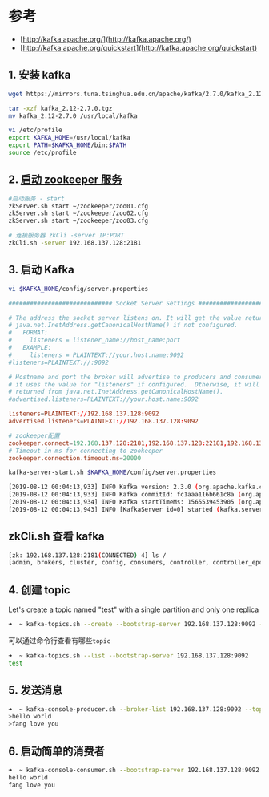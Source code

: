 # 参考

- [http://kafka.apache.org/](http://kafka.apache.org/)
- [http://kafka.apache.org/quickstart](http://kafka.apache.org/quickstart)

## 1. 安装 kafka

```bash
wget https://mirrors.tuna.tsinghua.edu.cn/apache/kafka/2.7.0/kafka_2.12-2.7.0.tgz

tar -xzf kafka_2.12-2.7.0.tgz
mv kafka_2.12-2.7.0 /usr/local/kafka

vi /etc/profile
export KAFKA_HOME=/usr/local/kafka
export PATH=$KAFKA_HOME/bin:$PATH
source /etc/profile
```

## 2. [启动 zookeeper 服务](../zookeeper/搭建单机集群.md)

```bash
#启动服务 - start
zkServer.sh start ~/zookeeper/zoo01.cfg
zkServer.sh start ~/zookeeper/zoo02.cfg
zkServer.sh start ~/zookeeper/zoo03.cfg

# 连接服务器 zkCli -server IP:PORT
zkCli.sh -server 192.168.137.128:2181
```

## 3. 启动 Kafka

```bash
vi $KAFKA_HOME/config/server.properties
```

```conf
############################# Socket Server Settings #############################

# The address the socket server listens on. It will get the value returned from
# java.net.InetAddress.getCanonicalHostName() if not configured.
#   FORMAT:
#     listeners = listener_name://host_name:port
#   EXAMPLE:
#     listeners = PLAINTEXT://your.host.name:9092
#listeners=PLAINTEXT://:9092

# Hostname and port the broker will advertise to producers and consumers. If not set,
# it uses the value for "listeners" if configured.  Otherwise, it will use the value
# returned from java.net.InetAddress.getCanonicalHostName().
#advertised.listeners=PLAINTEXT://your.host.name:9092

listeners=PLAINTEXT://192.168.137.128:9092
advertised.listeners=PLAINTEXT://192.168.137.128:9092

# zookeeper配置
zookeeper.connect=192.168.137.128:2181,192.168.137.128:22181,192.168.137.128:32181
# Timeout in ms for connecting to zookeeper
zookeeper.connection.timeout.ms=20000
```

```bash
kafka-server-start.sh $KAFKA_HOME/config/server.properties

[2019-08-12 00:04:13,933] INFO Kafka version: 2.3.0 (org.apache.kafka.common.utils.AppInfoParser)
[2019-08-12 00:04:13,933] INFO Kafka commitId: fc1aaa116b661c8a (org.apache.kafka.common.utils.AppInfoParser)
[2019-08-12 00:04:13,934] INFO Kafka startTimeMs: 1565539453905 (org.apache.kafka.common.utils.AppInfoParser)
[2019-08-12 00:04:13,943] INFO [KafkaServer id=0] started (kafka.server.KafkaServer)
```

## zkCli.sh 查看 kafka

```bash
[zk: 192.168.137.128:2181(CONNECTED) 4] ls /
[admin, brokers, cluster, config, consumers, controller, controller_epoch, isr_change_notification, latest_producer_id_block, log_dir_event_notification]
```

## 4. 创建 topic

Let's create a topic named "test" with a single partition and only one replica

```bash
➜  ~ kafka-topics.sh --create --bootstrap-server 192.168.137.128:9092 --replication-factor 1 --partitions 1 --topic test
```

可以通过命令行查看有哪些`topic`

```bash
➜  ~ kafka-topics.sh --list --bootstrap-server 192.168.137.128:9092
test
```

## 5. 发送消息

```bash
➜  ~ kafka-console-producer.sh --broker-list 192.168.137.128:9092 --topic test
>hello world
>fang love you
```

## 6. 启动简单的消费者

```bash
➜  ~ kafka-console-consumer.sh --bootstrap-server 192.168.137.128:9092 --topic test --from-beginning
hello world
fang love you
```
